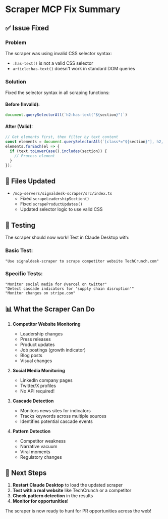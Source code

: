 # Scraper MCP Fix Summary

## ✅ Issue Fixed

### Problem
The scraper was using invalid CSS selector syntax:
- `:has-text()` is not a valid CSS selector
- `article:has-text()` doesn't work in standard DOM queries

### Solution
Fixed the selector syntax in all scraping functions:

#### Before (Invalid):
```javascript
document.querySelectorAll(`h2:has-text("${section}")`)
```

#### After (Valid):
```javascript
// Get elements first, then filter by text content
const elements = document.querySelectorAll(`[class*="${section}"], h2, h3`);
elements.forEach(el => {
  if (text.toLowerCase().includes(section)) {
    // Process element
  }
});
```

## 🔧 Files Updated
- `/mcp-servers/signaldesk-scraper/src/index.ts`
  - Fixed `scrapeLeadershipSection()`
  - Fixed `scrapeProductUpdates()`
  - Updated selector logic to use valid CSS

## 🚀 Testing

The scraper should now work! Test in Claude Desktop with:

### Basic Test:
```
"Use signaldesk-scraper to scrape competitor website TechCrunch.com"
```

### Specific Tests:
```
"Monitor social media for @vercel on twitter"
"Detect cascade indicators for 'supply chain disruption'"
"Monitor changes on stripe.com"
```

## 📊 What the Scraper Can Do

1. **Competitor Website Monitoring**
   - Leadership changes
   - Press releases
   - Product updates
   - Job postings (growth indicator)
   - Blog posts
   - Visual changes

2. **Social Media Monitoring**
   - LinkedIn company pages
   - Twitter/X profiles
   - No API required!

3. **Cascade Detection**
   - Monitors news sites for indicators
   - Tracks keywords across multiple sources
   - Identifies potential cascade events

4. **Pattern Detection**
   - Competitor weakness
   - Narrative vacuum
   - Viral moments
   - Regulatory changes

## 🎯 Next Steps

1. **Restart Claude Desktop** to load the updated scraper
2. **Test with a real website** like TechCrunch or a competitor
3. **Check pattern detection** in the results
4. **Monitor for opportunities**!

The scraper is now ready to hunt for PR opportunities across the web!